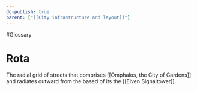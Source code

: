 ```yaml
---
dg-publish: true
parent: ["[[City infrastructure and layout]]"]
---
```

#Glossary 
# Rota

The radial grid of streets that comprises [[Omphalos, the City of Gardens]] and radiates outward from the based of its the [[Elven Signaltower]].